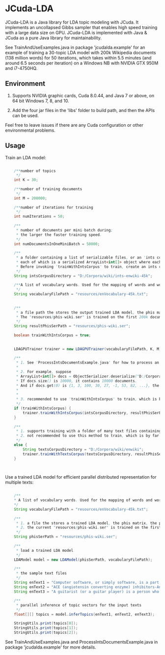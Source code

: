 # JCuda-LDA

JCuda-LDA is a Java library for LDA topic modeling with JCuda. It implements an uncollapsed Gibbs sampler that enables high speed training with a large data size on GPU. JCuda-LDA is implemented with Java & JCuda as a pure Java library for maintainability. 

See TrainAndUseExamples.java in package 'jcudalda.example' for an example of training a 30-topic LDA model with 200k Wikipedia documents (138 million words) for 50 iterations, which takes within 5.5 minutes (and around 6.5 seconds per iteration) on a Windows NB with NVIDIA GTX 950M and i7-4750HQ.


## Environment 

1. Supports NVIDIA graphic cards, Cuda 8.0.44, and Java 7 or above, on 64 bit Windows 7, 8, and 10. 

2. Add the four jar files in the 'libs' folder to build path, and then the APIs can be used.   

Feel free to leave issues if there are any Cuda configuration or other environmental problems.


## Usage


Train an LDA model: 

```java

	/**number of topics
	 */
	int K = 30;					
	
	/**number of training documents
	 */
	int M = 200000;				
	
	/**number of iterations for training
	 */
	int numIterations = 50;		
	
	/**
	 * number of documents per mini-batch during;
	 * the larger the faster training speed.
	 */
	int numDocumentsInOneMiniBatch = 50000;
	
	/**
	 * a folder containing a list of serializable files, or an 'ints corpus',  
	 * each of which is a serialized ArrayList<int[]> object where each int[] contains word indices of a document.
	 * Before invoking 'trainWithIntsCorpus' to train, create an ints corpus in 'intsCorpusDirectory' first. 
	 */
	String intsCorpusDirectory = "D:/Corpora/wiki/ints-enwiki-45k"; 
	
	/**A list of vocabulary words. Used for the mapping of words and word indices for the created ints corpus.
	 */
	String vocabularyFilePath = "resources/enVocabulary-45k.txt";
	
	
	/**
	 * a file path the stores the output trained LDA model, the phis matrix, 
	 * The "resources/phis-wiki.ser" is trained on the first 200k documents of 'enwiki-20160601-pages-articles.xml.bz2' wikipedia documents.
	 */
	String resultPhisSerPath = "resources/phis-wiki.ser";
	
	boolean trainWithIntsCorpus = true;
	
	
	LDAGPUTrainer trainer = new LDAGPUTrainer(vocabularyFilePath, K, M);
	
	/**
	 * 1. See 'ProcessIntsDocumentsExample.java' for how to process an ints corpus and saved to 'intsCorpusDirectory'
	 * 
	 * 2. For example, suppose
	 * ArrayList<int[]> docs = ObjectSerializer.deserialize("D:/Corpora/wiki/ints-enwiki-45k/1.ser");
	 * If docs.size() is 10000, it contains 10000 documents.
	 * And if docs.get(0) is {1, 3, 100, 30, 27, -1, 53, 82, ...}, the document contains these word indices.
	 * 
	 * 
	 * 3. recommended to use 'trainWithIntsCorpus' to train, which is by far faster than 'trainWithTextsCorpus'
	 */ 
	if (trainWithIntsCorpus) {
		trainer.trainWithIntsCorpus(intsCorpusDirectory, resultPhisSerPath, numIterations, numDocumentsInOneMiniBatch);
	}
	
	/**
	 * 1. supports training with a folder of many text files containing documents with format like 'example-docs.txt'
	 * 2. not recommended to use this method to train, which is by far slower than 'trainWithIntsCorpus'
	 */
	else {
		String textsCorpusDirectory = "D:/Corpora/wiki/enwiki";
		trainer.trainWithTextsCorpus(textsCorpusDirectory, resultPhisSerPath, numIterations, numDocumentsInOneMiniBatch);
	}
		
		
``` 


Use a trained LDA model for efficient parallel distributed representation for multiple texts:


```java

	/**
	* A list of vocabulary words. Used for the mapping of words and word indices 
	*/
	String vocabularyFilePath = "resources/enVocabulary-45k.txt";
	
	/**
	 * 1. a file the stores a trained LDA model, the phis matrix, the probabilities of words given topics 
	 * 2. the current "resources/phis-wiki.ser" is trained on the first 200k documents of 'enwiki-20160601-pages-articles.xml.bz2' wikipedia documents.
	 */
	String phisSerPath = "resources/phis-wiki.ser";
	
	/**
	 * load a trained LDA model
	 */
	LDAModel model = new LDAModel(phisSerPath, vocabularyFilePath);
	
	/**
	 * the sample text files
	 */
	String enText1 = "Computer software, or simply software, is a part of a computer system that consists of data or computer instructions, in contrast to the physical hardware from which the system is built. In computer science and software engineering, computer software is all information processed by computer systems, programs and data. Computer software includes computer programs, libraries and related non-executable data, such as online documentation or digital media. Computer hardware and software require each other and neither can be realistically used on its own.";
	String enText2 = "ACE (angiotensin converting enzyme) inhibitors-Angiotensin converting enzyme inhibitors are used to treat high blood pressure. They cause the blood vessels to relax and become larger and, as a result, blood pressure is lowered. When blood pressure is reduced, the heart has an easier time pumping blood. This is especially beneficial when the heart is failing. ACE inhibitors also cause the process of hypertensive- and diabetes-related kidney diseases to slow down and prevent early deaths associated with high blood pressure. ACE inhibitors cannot be taken during pregnancy since they may cause birth defects. Generic ACE inhibitors are available.";
	String enText3 = "A guitarist (or a guitar player) is a person who plays the guitar. Guitarists may play a variety of guitar family instruments such as classical guitars, acoustic guitars, electric guitars, and bass guitars. Some guitarists accompany themselves on the guitar by singing or playing the harmonica.";
	
	/**
	 * parallel inference of topic vectors for the input texts
	 */
	float[][] topics = model.inferTopics(enText1, enText2, enText3);

	StringUtils.print(topics[0]);
	StringUtils.print(topics[1]);
	StringUtils.print(topics[2]);


```



See TrainAndUseExamples.java and ProcessIntsDocumentsExample.java in package 'jcudalda.example' for more details. 




